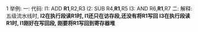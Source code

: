 1 举例:
    一: 代码:
        I1: ADD **R1**,R2,R3
        I2: SUB R4,**R1**,R5
        I3: AND R6,**R1**,R7
    二: 解释:
        五级流水线时, **I2在执行段读R1时, I1还只在访存段,还没有将R1写回**
        **I3在执行段读R1时, I1刚好在写回段, 刚要将R1写回到寄存器堆**